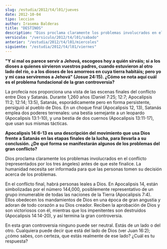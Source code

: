 ```yaml
---
slug: /estudia/2012/t4/l01/jueves
date: 2012-10-04
tipo: leccion
author: Irasema Balderas
title: "DESTINOS"
description: "Dios proclama claramente los problemas involucrados en el conflicto  (representados por los tres ángeles) antes de que este finalice. La humanidad  necesita ser informada para que las personas tomen su decisión acerca de los  problemas."
versiculo: "/versiculo/2012/t4/l01/sabado"
anterior: "/estudia/2012/t4/l01/miercoles"
siguiente: "/estudia/2012/t4/l01/viernes"
---
```


**"Y si mal os parece servir a Jehová, escogeos hoy a quién sirváis; si a los dioses a quienes sirvieron vuestros padres, cuando estuvieron al otro lado del río, o a los dioses de los amorreos en cuya tierra habitáis; pero yo y mi casa serviremos a Jehová" (Josue 24:15). ¿Cómo se nota aquí cuál es el problema fundacional de la gran controversia?**

La profecía nos proporciona una vista de las escenas finales del conflicto entre Dios y Satanás. Durante 1,260 años (Daniel 7:25; 12:7; Apocalipsis 11:2; 12:14; 13:5), Satanás, esporádicamente pero en forma persistente, persiguió al pueblo de Dios. En un choque final (Apocalipsis 12, 13), Satanás emplea dos poderes terrenales: una bestia semejante a un leopardo (Apocalipsis 13:1-10), y una bestia de dos cuernos (Apocalipsis 13:11-17), que usan sus mismas tácticas.

**Apocalipsis 14:6-13 es una descripción del movimiento que usa Dios frente a Satanás en las etapas finales de la lucha, para llevarla a su conclusión. ¿De qué forma se manifestarán algunos de los problemas del gran conflicto?**

Dios proclama claramente los problemas involucrados en el conflicto (representados por los tres ángeles) antes de que este finalice. La humanidad necesita ser informada para que las personas tomen su decisión acerca de los problemas.

En el conflicto final, habrá personas leales a Dios. En Apocalipsis 14, están simbolizadas por el número 144,000, posiblemente representativo de un grupo innumerable de todas las naciones de la Tierra (Apocalipsis 7:4). Ellos obedecen los mandamientos de Dios en una época de gran angustia y adoran de todo corazón a su Dios creador. Reciben la aprobación de Dios y son victoriosos con él, mientras que los impenitentes son destruidos (Apocalipsis 14:14-20), y así termina la gran controversia.

En esta gran controversia ninguno puede ser neutral. Estás de un lado o del otro. Cualquiera puede decir que está del lado de Dios (ver Juan 16:2); ¿cómo sabes, con certeza, que estás realmente de ese lado? ¿Cuál es tu respuesta?
